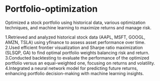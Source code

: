 # Portfolio-optimization
Optimized a stock portfolio using historical data, various optimization techniques, and machine learning to maximize returns and manage risk.

1.Retrieved and analyzed historical stock data (AAPL, MSFT, GOOGL, AMZN, TSLA) using yfinance to assess asset performance over time.
2.Used efficient frontier visualization and Sharpe ratio maximization (SLSQP, GA) to find optimal portfolio weights balancing risk and return.
3.Conducted backtesting to evaluate the performance of the optimized portfolio versus an equal-weighted one, focusing on returns and volatility.
4.Integrated a neural network model for predicting future returns, enhancing portfolio decision-making with machine learning insights.
